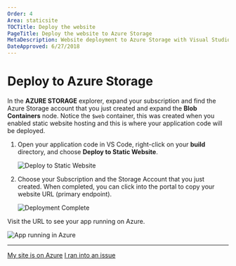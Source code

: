 ```yaml
---
Order: 4
Area: staticsite
TOCTitle: Deploy the website
PageTitle: Deploy the website to Azure Storage
MetaDescription: Website deployment to Azure Storage with Visual Studio Code
DateApproved: 6/27/2018
---
```

# Deploy to Azure Storage

In the **AZURE STORAGE** explorer, expand your subscription and find the Azure Storage account that you just created and expand the **Blob Containers** node. Notice the `$web` container, this was created when you enabled static website hosting and this is where your application code will be deployed.

1. Open your application code in VS Code, right-click on your **build** directory, and choose **Deploy to Static Website**.

    ![Deploy to Static Website](images/static-website/deploy-build.png)

1. Choose your Subscription and the Storage Account that you just created. When completed, you can click into the portal to copy your website URL (primary endpoint).

    ![Deployment Complete](images/static-website/deployment-complete.png)

Visit the URL to see your app running on Azure.

![App running in Azure](images/static-website/azure-app.png)

----

<a class="tutorial-next-btn" href="/tutorials/static-website/code-change">My site is on Azure</a> <a class="tutorial-feedback-btn" onclick="reportIssue('node-deployment-staticwebsite', 'deploy-explorer')" href="javascript:void(0)">I ran into an issue</a>
